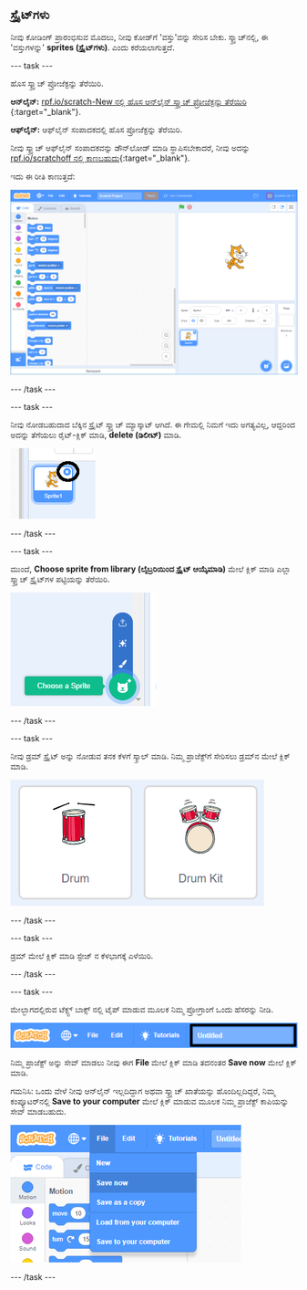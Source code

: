 ## ಸ್ಪ್ರೈಟ್‌ಗಳು

ನೀವು ಕೋಡಿಂಗ್ ಪ್ರಾರಂಭಿಸುವ ಮೊದಲು, ನೀವು ಕೋಡ್‌ಗೆ 'ವಸ್ತು'ವನ್ನು ಸೇರಿಸ ಬೇಕು. ಸ್ಕ್ರ್ಯಾಚ್‌ನಲ್ಲಿ, ಈ 'ವಸ್ತುಗಳನ್ನು' **sprites (ಸ್ಪ್ರೈಟ್‌ಗಳು)**. ಎಂದು ಕರೆಯಲಾಗುತ್ತದೆ.

--- task ---

ಹೊಸ ಸ್ಕ್ರ್ಯಾಚ್ ಪ್ರೋಜೆಕ್ಟನ್ನು ತೆರೆಯಿರಿ.

**ಆನ್‌ಲೈನ್:** [ rpf.io/scratch-New ನಲ್ಲಿ ಹೊಸ ಆನ್‌ಲೈನ್ ಸ್ಕ್ರ್ಯಾಚ್ ಪ್ರೋಜೆಕ್ಟನ್ನು ತೆರೆಯಿರಿ ](http://rpf.io/scratch-new){:target="_blank"}.

**ಆಫ್‌ಲೈನ್:** ಆಫ್‌ಲೈನ್ ಸಂಪಾದಕದಲ್ಲಿ ಹೊಸ ಪ್ರೋಜೆಕ್ಟನ್ನು ತೆರೆಯಿರಿ.

ನೀವು ಸ್ಕ್ರ್ಯಾಚ್ ಆಫ್‌ಲೈನ್ ಸಂಪಾದಕವನ್ನು ಡೌನ್‌ಲೋಡ್ ಮಾಡಿ ಸ್ಥಾಪಿಸಬೇಕಾದರೆ, ನೀವು ಅದನ್ನು [rpf.io/scratchoff ನಲ್ಲಿ ಕಾಣಬಹುದು](http://rpf.io/scratchoff){:target="_blank"}.

ಇದು ಈ ರೀತಿ ಕಾಣುತ್ತದೆ:

![ಸ್ಕ್ರೀನ್‍ಶಾಟ್](images/band-scratch.png)

--- /task ---

--- task ---

ನೀವು ನೋಡಬಹುದಾದ ಬೆಕ್ಕಿನ ಸ್ಪ್ರೈಟ್ ಸ್ಕ್ರ್ಯಾಚ್ ಮ್ಯಾಸ್ಕಾಟ್ ಆಗಿದೆ. ಈ ಗೇಮಲ್ಲಿ ನಿಮಗೆ ಇದು ಅಗತ್ಯವಿಲ್ಲ, ಆದ್ದರಿಂದ ಅದನ್ನು ತೆಗೆಯಲು ರೈಟ್-ಕ್ಲಿಕ್ ಮಾಡಿ, **delete (ಡಿಲೀಟ್)** ಮಾಡಿ.

![ಸ್ಕ್ರೀನ್‍ಶಾಟ್](images/band-delete-annotated.png)

--- /task ---

--- task ---

ಮುಂದೆ, **Choose sprite from library (ಲೈಬ್ರರಿಯಿಂದ ಸ್ಪ್ರೈಟ್ ಆಯ್ಕೆಮಾಡಿ)** ಮೇಲೆ ಕ್ಲಿಕ್ ಮಾಡಿ ಎಲ್ಲಾ ಸ್ಕ್ರ್ಯಾಚ್ ಸ್ಪ್ರೈಟ್‌ಗಳ ಪಟ್ಟಿಯನ್ನು ತೆರೆಯಿರಿ.

![ಸ್ಕ್ರೀನ್‍ಶಾಟ್](images/band-sprite-library.png)

--- /task ---

--- task ---

ನೀವು ಡ್ರಮ್ ಸ್ಪ್ರೈಟ್ ಅನ್ನು ನೋಡುವ ತನಕ ಕೆಳಗೆ ಸ್ಕ್ರಾಲ್ ಮಾಡಿ. ನಿಮ್ಮ ಪ್ರಾಜೆಕ್ಟ್‌ಗೆ ಸೇರಿಸಲು ಡ್ರಮ್‌ನ ಮೇಲೆ ಕ್ಲಿಕ್ ಮಾಡಿ.

![ಸ್ಕ್ರೀನ್‍ಶಾಟ್](images/band-sprite-drum.png)

--- /task ---

--- task ---

ಡ್ರಮ್ ಮೇಲೆ ಕ್ಲಿಕ್ ಮಾಡಿ ಸ್ಟೇಜ್ ನ ಕೆಳಭಾಗಕ್ಕೆ ಎಳೆಯಿರಿ.

--- /task ---

--- task ---

ಮೇಲ್ಭಾಗದಲ್ಲಿರುವ ಟೆಕ್ಸ್ಟ್ ಬಾಕ್ಸ್ ನಲ್ಲಿ ಟೈಪ್ ಮಾಡುವ ಮೂಲಕ ನಿಮ್ಮ ಪ್ರೋಗ್ರಾಂಗೆ ಒಂದು ಹೆಸರನ್ನು ನೀಡಿ.

![ಹೆಸರು](images/band-name-annotated.png)

ನಿಮ್ಮ ಪ್ರಾಜೆಕ್ಟ್ ಅನ್ನು ಸೇವ್ ಮಾಡಲು ನೀವು ಈಗ **File** ಮೇಲೆ ಕ್ಲಿಕ್ ಮಾಡಿ ತದನಂತರ **Save now** ಮೇಲೆ ಕ್ಲಿಕ್ ಮಾಡಿ.

ಗಮನಿಸಿ: ಒಂದು ವೇಳೆ ನೀವು ಆನ್‌ಲೈನ್‌ ಇಲ್ಲದಿದ್ದಾಗ ಅಥವಾ ಸ್ಕ್ರ್ಯಾಚ್ ಖಾತೆಯನ್ನು ಹೊಂದಿಲ್ಲದಿದ್ದರೆ, ನಿಮ್ಮ ಕಂಪ್ಯೂಟರ್‌ನಲ್ಲಿ **Save to your computer** ಮೇಲೆ ಕ್ಲಿಕ್ ಮಾಡುವ ಮೂಲಕ ನಿಮ್ಮ ಪ್ರಾಜೆಕ್ಟ್ ಕಾಪಿಯನ್ನು ಸೇವ್ ಮಾಡಬಹುದು.

![ಸ್ಕ್ರೀನ್‍ಶಾಟ್](images/band-save.png)

--- /task ---